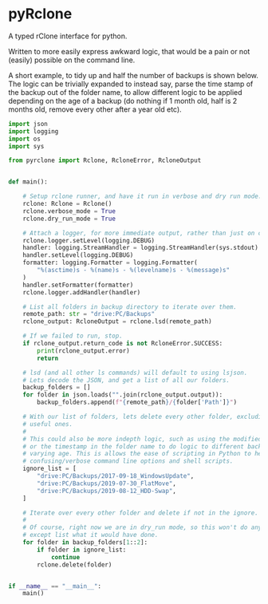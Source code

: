 # pyRclone

A typed rClone interface for python.

Written to more easily express awkward logic, that would be a pain or not
(easily) possible on the command line.

A short example, to tidy up and half the number of backups is shown below.
The logic can be trivially expanded to instead say, parse the time stamp of
the backup out of the folder name, to allow different logic to be applied
depending on the age of a backup (do nothing if 1 month old, half is 2 months
old, remove every other after a year old etc).

```py
import json
import logging
import os
import sys

from pyrclone import Rclone, RcloneError, RcloneOutput


def main():

    # Setup rclone runner, and have it run in verbose and dry run mode.
    rclone: Rclone = Rclone()
    rclone.verbose_mode = True
    rclone.dry_run_mode = True

    # Attach a logger, for more immediate output, rather than just on command completion.
    rclone.logger.setLevel(logging.DEBUG)
    handler: logging.StreamHandler = logging.StreamHandler(sys.stdout)
    handler.setLevel(logging.DEBUG)
    formatter: logging.Formatter = logging.Formatter(
        "%(asctime)s - %(name)s - %(levelname)s - %(message)s"
    )
    handler.setFormatter(formatter)
    rclone.logger.addHandler(handler)

    # List all folders in backup directory to iterate over them.
    remote_path: str = "drive:PC/Backups"
    rclone_output: RcloneOutput = rclone.lsd(remote_path)

    # If we failed to run, stop.
    if rclone_output.return_code is not RcloneError.SUCCESS:
        print(rclone_output.error)
        return

    # lsd (and all other ls commands) will default to using lsjson.
    # Lets decode the JSON, and get a list of all our folders.
    backup_folders = []
    for folder in json.loads("".join(rclone_output.output)):
        backup_folders.append(f"{remote_path}/{folder['Path']}")

    # With our list of folders, lets delete every other folder, excluding these
    # useful ones.
    #
    # This could also be more indepth logic, such as using the modified timestamp
    # or the timestamp in the folder name to do logic to different backups of
    # varying age. This is allows the ease of scripting in Python to help, versus
    # confusing/verbose command line options and shell scripts.
    ignore_list = [
        "drive:PC/Backups/2017-09-18_WindowsUpdate",
        "drive:PC/Backups/2019-07-30_FlatMove",
        "drive:PC/Backups/2019-08-12_HDD-Swap",
    ]

    # Iterate over every other folder and delete if not in the ignore.
    #
    # Of course, right now we are in dry_run mode, so this won't do anything
    # except list what it would have done.
    for folder in backup_folders[1::2]:
        if folder in ignore_list:
            continue
        rclone.delete(folder)


if __name__ == "__main__":
    main()

```